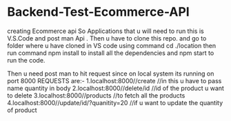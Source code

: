 # Backend-Test-Ecommerce-API
creating Ecommerce api
So Applications that u will need to run this is V.S.Code and post man Api . Then u have to clone this repo. and go to folder where u have cloned in VS code using command cd ./location then run command npm install to install all the dependencies and npm start to run the code.

Then u need post man to hit request since on local system its running on port 8000 REQUESTS are:- 
1.localhost:8000//create					 						//in this u have to pass name quantity in body 
2.localhost:8000//delete/id 								//id of the product u want to delete 
3.localhost:8000//products      						//to fetch all the products 
4.localhost:8000//update/id/?quanitity=20 //if u want to update the quantity of product
